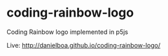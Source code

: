 # coding-rainbow-logo
Coding Rainbow logo implemented in p5js

Live:
http://danielboa.github.io/coding-rainbow-logo/
